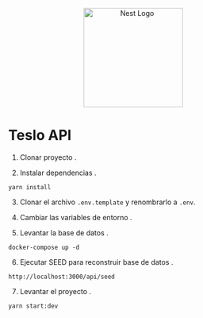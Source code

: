 <p align="center">
  <a href="http://nestjs.com/" target="blank"><img src="https://nestjs.com/img/logo-small.svg" width="200" alt="Nest Logo" /></a>
</p>

# Teslo API

1. Clonar proyecto .

2. Instalar dependencias .

```
yarn install
```

3. Clonar el archivo `.env.template` y renombrarlo a `.env`.

4. Cambiar las variables de entorno .

5. Levantar la base de datos .

```
docker-compose up -d
```

6. Ejecutar SEED para reconstruir base de datos .

```
http://localhost:3000/api/seed
```

7. Levantar el proyecto .

```
yarn start:dev
```
